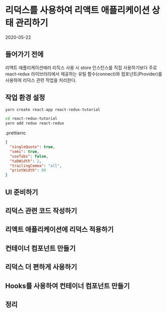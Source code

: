# 리덕스를 사용하여 리액트 애플리케이션 상태 관리하기

2020-05-22

## 들어가기 전에

리액트 애플리케이션에러 리득스 사용 시 store 인스턴스를 직접 사용하기보다 주로 react-redux 라이브러리에서 제공하는 유틸 함수(connect)와 컴포넌트(Provider)를 사용하여 리덕스 관련 작업을 처리한다.

## 작업 환경 설정

```bash
yarn create react-app react-redux-tutorial

cd react-redux-tutorial
yarn add redux react-redux
```

.prettierrc

```json
{
  "singleQuote": true,
  "semi": true,
  "useTabs": false,
  "tabWidth": 2,
  "trailingComma": "all",
  "printWidth": 80
}
```

## UI 준비하기

## 리덕스 관련 코드 작성하기

## 리액트 애플리케이션에 리덕스 적용하기

## 컨테이너 컴포넌트 만들기

## 리덕스 더 편하게 사용하기

## Hooks를 사용하여 컨테이너 컴포넌트 만들기

## 정리
